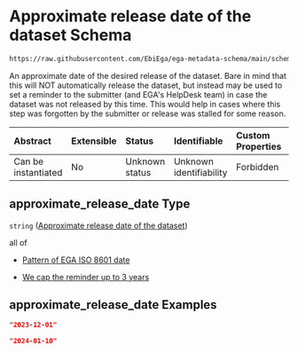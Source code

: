 # Approximate release date of the dataset Schema

```txt
https://raw.githubusercontent.com/EbiEga/ega-metadata-schema/main/schemas/EGA.dataset.json#/properties/approximate_release_date
```

An approximate date of the desired release of the dataset. Bare in mind that this will NOT automatically release the dataset, but instead may be used to set a reminder to the submitter (and EGA's HelpDesk team) in case the dataset was not released by this time. This would help in cases where this step was forgotten by the submitter or release was stalled for some reason.

| Abstract            | Extensible | Status         | Identifiable            | Custom Properties | Additional Properties | Access Restrictions | Defined In                                                                     |
| :------------------ | :--------- | :------------- | :---------------------- | :---------------- | :-------------------- | :------------------ | :----------------------------------------------------------------------------- |
| Can be instantiated | No         | Unknown status | Unknown identifiability | Forbidden         | Allowed               | none                | [EGA.dataset.json\*](../../../schemas/EGA.dataset.json "open original schema") |

## approximate\_release\_date Type

`string` ([Approximate release date of the dataset](ega-13-properties-approximate-release-date-of-the-dataset.md))

all of

*   [Pattern of EGA ISO 8601 date](ega-12-definitions-pattern-of-ega-iso-8601-date.md "check type definition")

*   [We cap the reminder up to 3 years](ega-13-properties-approximate-release-date-of-the-dataset-allof-we-cap-the-reminder-up-to-3-years.md "check type definition")

## approximate\_release\_date Examples

```json
"2023-12-01"
```

```json
"2024-01-10"
```
